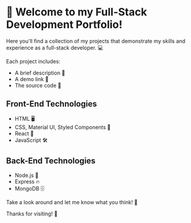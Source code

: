 # 👋 Welcome to my Full-Stack Development Portfolio!

Here you'll find a collection of my projects that demonstrate my skills and experience as a full-stack developer. 💻

Each project includes:
- A brief description 📝
- A demo link 🔗
- The source code 💾

## Front-End Technologies
- HTML 🖥
- CSS, Material UI, Styled Components 🎨
- React 🚀
- JavaScript 🛠️

## Back-End Technologies
- Node.js 🚀
- Express 🔥
- MongoDB 🗄️

Take a look around and let me know what you think! 🤔

Thanks for visiting! 🙏

